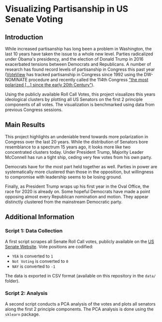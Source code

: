 # Visualizing Partisanship in US Senate Voting

## Introduction

While increased partisanship has long been a problem in Washington, the last 10 years have taken the issue to a whole new level. Parties radicalized under Obama's presidency, and the election of Donald Trump in 2016 exacerbated tensions between Democrats and Republicans. A number of research has found record levels of partisanship in Congress this past year ([VoteView](https://voteview.com/) has tracked partisanship in Congress since 1992 using the DW-NOMINATE procedure and recently called the 114th Congress ["the most polarized [...] since the early 20th Century"](https://voteviewblog.com/2016/12/18/the-end-of-the-114th-congress/)).

Using the publicly available Roll Call Votes, this project visualizes this years ideological clusters by plotting all US Senators on the first 2 principle components of all votes. The visualization is benchmarked using data from previous Congress sessions.

## Main Results

This project highlights an undeniable trend towards more polarization in Congress over the last 20 years. While the distribution of Senators bore resemblance to a spectrum 15 years ago, it looks more like two concentrated clusters today. Under President Trump, Majority Leader McConnell has run a tight ship, ceding very few votes from his own party.

Democrats have for the most part held together as well. Parties in power are systematically more clustered than those in the opposition, but willingness to compromise with leadership seems to be losing ground.

Finally, as President Trump wraps up his first year in the Oval Office, the race for 2020 is already on. Some hopeful Democrats have made a point opposing almost every Republican nomination and motion. They appear distinctly clustered from the mainstream Democratic party.


## Additional Information

### Script 1: Data Collection

A first script scrapes all Senate Roll Call votes, publicly available on the [US Senate Website](https://www.senate.gov/legislative/votes.htm). Vote positions are codified:
- `YEA` is converted to `1`
- `Not Voting` is converted to `0`
- `NAY` is converted to `-1`

The data is exported in CSV format (available on this repository in the `data/` folder).

### Script 2: Analysis

A second script conducts a PCA analysis of the votes and plots all senators along the first 2 principle components. The PCA analysis is done using the `sklearn` package.
